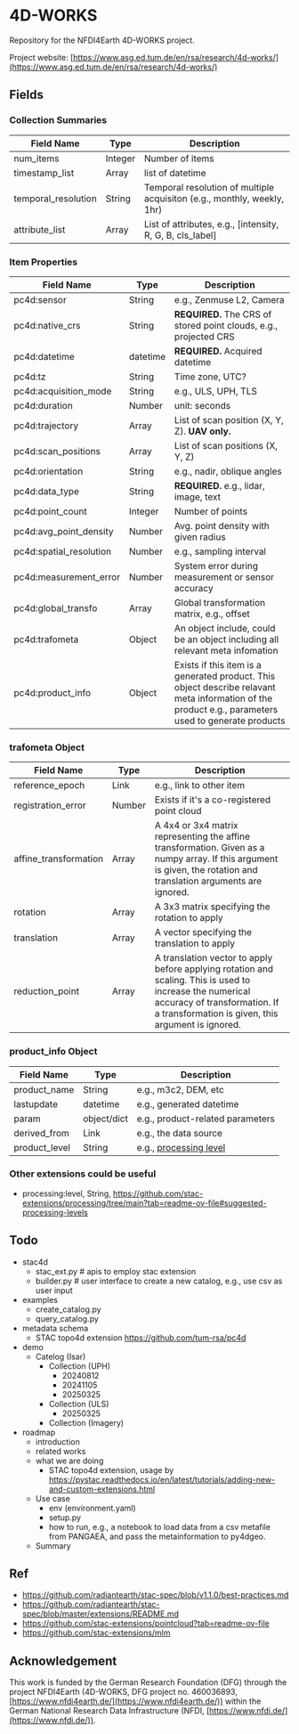 # 4D-WORKS
Repository for the NFDI4Earth 4D-WORKS project.

Project website: [https://www.asg.ed.tum.de/en/rsa/research/4d-works/](https://www.asg.ed.tum.de/en/rsa/research/4d-works/)

## Fields

### Collection Summaries

| Field Name          | Type    | Description                                                             |
|---------------------|---------|-------------------------------------------------------------------------|
| num_items           | Integer | Number of items                                                         |
| timestamp_list      | Array   | list of datetime                                                        |
| temporal_resolution | String  | Temporal resolution of multiple acquisiton (e.g., monthly, weekly, 1hr) |
| attribute_list      | Array   | List of attributes, e.g., [intensity, R, G, B, cls_label]               |

### Item Properties

| Field Name              | Type     | Description                                                                                                                                          |
|-------------------------|----------|------------------------------------------------------------------------------------------------------------------------------------------------------|
| pc4d:sensor             | String   | e.g., Zenmuse L2, Camera                                                                                                                             |
| pc4d:native_crs         | String   | **REQUIRED.** The CRS of stored point clouds, e.g., projected CRS                                                                                    |
| pc4d:datetime           | datetime | **REQUIRED.** Acquired datetime                                                                                                                      |
| pc4d:tz                 | String   | Time zone, UTC?                                                                                                                                      |
| pc4d:acquisition_mode   | String   | e.g., ULS, UPH, TLS                                                                                                                                  |
| pc4d:duration           | Number   | unit: seconds                                                                                                                                        |
| pc4d:trajectory         | Array    | List of scan position (X, Y, Z).  **UAV only.**                                                                                                      |
| pc4d:scan_positions     | Array    | List of scan positions (X, Y, Z)                                                                                                                     |
| pc4d:orientation        | String   | e.g., nadir, oblique angles                                                                                                                          |
| pc4d:data_type          | String   | **REQUIRED.** e.g., lidar, image, text                                                                                                               |
| pc4d:point_count        | Integer  | Number of points                                                                                                                                     |
| pc4d:avg_point_density  | Number   | Avg. point density with given radius                                                                                                                 |
| pc4d:spatial_resolution | Number   | e.g., sampling interval                                                                                                                              |
| pc4d:measurement_error  | Number   | System error during measurement or sensor accuracy                                                                                                   |
| pc4d:global_transfo     | Array    | Global transformation matrix, e.g., offset                                                                                                           |
| pc4d:trafometa          | Object   | An object include, could be an object including all relevant meta infomation                                                                         |
| pc4d:product_info       | Object   | Exists if this item is a generated product. This object describe relavant meta information of the product e.g., parameters used to generate products |


### trafometa Object
| Field Name            | Type   | Description                                                                                                                                                                                    |
|-----------------------|--------|------------------------------------------------------------------------------------------------------------------------------------------------------------------------------------------------|
| reference_epoch       | Link   | e.g., link to other item                                                                                                                                                                       |
| registration_error    | Number | Exists if it's a co-registered point cloud                                                                                                                                                     |
| affine_transformation | Array  | A 4x4 or 3x4 matrix representing the affine transformation. Given as a numpy array. If this argument is given, the rotation and translation arguments are ignored.                             |
| rotation              | Array  | A 3x3 matrix specifying the rotation to apply                                                                                                                                                  |
| translation           | Array  | A vector specifying the translation to apply                                                                                                                                                   |
| reduction_point       | Array  | A translation vector to apply before applying rotation and scaling. This is used to increase the numerical accuracy of transformation. If a transformation is given, this argument is ignored. |

### product_info Object
| Field Name    | Type        | Description                                                                                                            |
|---------------|-------------|------------------------------------------------------------------------------------------------------------------------|
| product_name  | String      | e.g., m3c2, DEM, etc                                                                                                   |
| lastupdate    | datetime    | e.g., generated datetime                                                                                               |
| param         | object/dict | e.g., product-related parameters                                                                                       |
| derived_from  | Link        | e.g., the data source                                                                                                  |
| product_level | String      | e.g., [processing level](https://github.com/stac-extensions/processing?tab=readme-ov-file#suggested-processing-levels) |




### Other extensions could be useful
- processing:level, String, https://github.com/stac-extensions/processing/tree/main?tab=readme-ov-file#suggested-processing-levels

## Todo

- stac4d
  - stac_ext.py # apis to employ stac extension
  - builder.py # user interface to create a new catalog, e.g., use csv as user input
- examples
  - create_catalog.py
  - query_catalog.py
- metadata schema
  - STAC topo4d extension https://github.com/tum-rsa/pc4d
- demo
  - Catelog (Isar)
    - Collection (UPH)
      - 20240812
      - 20241105
      - 20250325
    - Collection (ULS)
      - 20250325
    - Collection (Imagery)
- roadmap
  - introduction
  - related works
  - what we are doing
    - STAC topo4d extension, usage by https://pystac.readthedocs.io/en/latest/tutorials/adding-new-and-custom-extensions.html
  - Use case
    - env (environment.yaml)
    - setup.py
    - how to run, e.g., a notebook to load data from a csv metafile from PANGAEA, and pass the metainformation to py4dgeo.
  - Summary


## Ref

- https://github.com/radiantearth/stac-spec/blob/v1.1.0/best-practices.md
- https://github.com/radiantearth/stac-spec/blob/master/extensions/README.md
- https://github.com/stac-extensions/pointcloud?tab=readme-ov-file
- https://github.com/stac-extensions/mlm


## Acknowledgement
This work is funded by the German Research Foundation (DFG) through the project NFDI4Earth (4D-WORKS, DFG project no. 460036893, [https://www.nfdi4earth.de/](https://www.nfdi4earth.de/)) within the German National Research Data Infrastructure (NFDI, [https://www.nfdi.de/](https://www.nfdi.de/)). 
